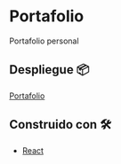 # Portafolio

Portafolio personal

## Despliegue 📦

[Portafolio](https://jhon-h.github.io/portafolio)

## Construido con 🛠️

* [React](http://www.dropwizard.io/1.0.2/docs/)

